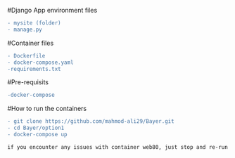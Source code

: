 #Django App environment files
```diff
- mysite (folder)
- manage.py
```
#Container files
```diff
- Dockerfile
- docker-compose.yaml
-requirements.txt
```
#Pre-requisits

```diff
-docker-compose
```
#How to run the containers

```diff
- git clone https://github.com/mahmod-ali29/Bayer.git
- cd Bayer/option1
- docker-compose up

if you encounter any issues with container web80, just stop and re-run it again"
```
